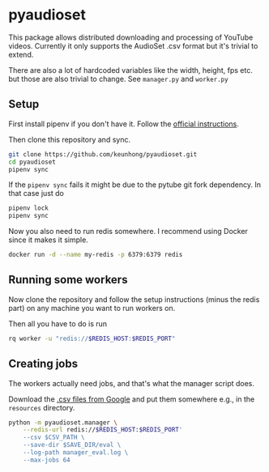 # pyaudioset

This package allows distributed downloading and processing of YouTube videos. Currently it only 
supports the AudioSet .csv format but it's trivial to extend.

There are also a lot of hardcoded variables like the width, height, fps etc. but those are also
trivial to change. See `manager.py` and `worker.py`

## Setup

First install pipenv if you don't have it. Follow the [official instructions](https://github.com/pypa/pipenv#installation).

Then clone this repository and sync.

```bash
git clone https://github.com/keunhong/pyaudioset.git
cd pyaudioset
pipenv sync
```

If the `pipenv sync` fails it might be due to the pytube git fork dependency. In that case just do

```bash
pipenv lock
pipenv sync
```

Now you also need to run redis somewhere. I recommend using Docker since it makes it simple.

```bash
docker run -d --name my-redis -p 6379:6379 redis
```


## Running some workers

Now clone the repository and follow the setup instructions (minus the redis part) on any machine you want to run workers on.

Then all you have to do is run

```bash
rq worker -u "redis://$REDIS_HOST:$REDIS_PORT"
```


## Creating jobs

The workers actually need jobs, and that's what the manager script does.

Download the [.csv files from Google](https://research.google.com/audioset/download.html) and put them somewhere e.g., in the `resources` directory.

```bash
python -m pyaudioset.manager \
    --redis-url redis://$REDIS_HOST:$REDIS_PORT'
    --csv $CSV_PATH \
    --save-dir $SAVE_DIR/eval \
    --log-path manager_eval.log \
    --max-jobs 64
```
